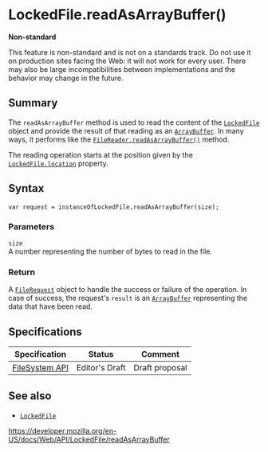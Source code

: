 # LockedFile.readAsArrayBuffer()

**Non-standard**

This feature is non-standard and is not on a standards track. Do not use it on production sites facing the Web: it will not work for every user. There may also be large incompatibilities between implementations and the behavior may change in the future.

## Summary

The `readAsArrayBuffer` method is used to read the content of the [`LockedFile`](../lockedfile) object and provide the result of that reading as an [`ArrayBuffer`](https://developer.mozilla.org/en-US/docs/Web/JavaScript/Reference/Global_Objects/ArrayBuffer). In many ways, it performs like the [`FileReader.readAsArrayBuffer()`](../filereader/readasarraybuffer) method.

The reading operation starts at the position given by the [`LockedFile.location`](location) property.

## Syntax

    var request = instanceOfLockedFile.readAsArrayBuffer(size);

### Parameters

`size`  
A number representing the number of bytes to read in the file.

### Return

A [`FileRequest`](../filerequest) object to handle the success or failure of the operation. In case of success, the request's `result` is an [`ArrayBuffer`](https://developer.mozilla.org/en-US/docs/Web/JavaScript/Reference/Global_Objects/ArrayBuffer) representing the data that have been read.

## Specifications

<table><thead><tr class="header"><th>Specification</th><th>Status</th><th>Comment</th></tr></thead><tbody><tr class="odd"><td><a href="https://w3c.github.io/filesystem-api/">FileSystem API</a></td><td><span class="spec-ed">Editor's Draft</span></td><td>Draft proposal</td></tr></tbody></table>

## See also

- [`LockedFile`](../lockedfile)

<a href="https://developer.mozilla.org/en-US/docs/Web/API/LockedFile/readAsArrayBuffer" class="_attribution-link">https://developer.mozilla.org/en-US/docs/Web/API/LockedFile/readAsArrayBuffer</a>
